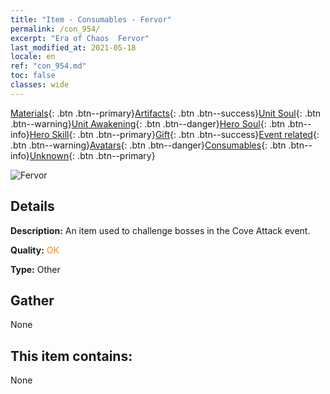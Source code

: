 ```yaml
---
title: "Item - Consumables - Fervor"
permalink: /con_954/
excerpt: "Era of Chaos  Fervor"
last_modified_at: 2021-05-18
locale: en
ref: "con_954.md"
toc: false
classes: wide
---
```

 [Materials](/Items/){: .btn .btn--primary}[Artifacts](/Items/Artifacts/){: .btn .btn--success}[Unit Soul](/Items/UnitSoul/){: .btn .btn--warning}[Unit Awakening](/Items/UnitAwakening/){: .btn .btn--danger}[Hero Soul](/Items/HeroSoul/){: .btn .btn--info}[Hero Skill](/Items/HeroSkill/){: .btn .btn--primary}[Gift](/Items/Gift/){: .btn .btn--success}[Event related](/Items/Events/){: .btn .btn--warning}[Avatars](/Items/Avatars/){: .btn .btn--danger}[Consumables](/Items/Consumables/){: .btn .btn--info}[Unknown](/Items/Unknown/){: .btn .btn--primary}

 ![Fervor](/images/t/i_40049.png)

## Details
 **Description:** An item used to challenge bosses in the Cove Attack event.

 **Quality:** <span style="color: #FF8C00">OK</span>

 **Type:** Other

## Gather

  None

## This item contains:

  None

